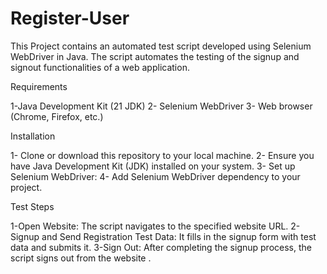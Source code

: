 # Register-User
This Project contains an automated test script developed using Selenium WebDriver in Java. The script automates the testing of the signup and signout functionalities of a web application.

Requirements

1-Java Development Kit (21 JDK) 
2- Selenium WebDriver
3- Web browser (Chrome, Firefox, etc.)

Installation

1- Clone or download this repository to your local machine.
2- Ensure you have Java Development Kit (JDK) installed on your system.
3- Set up Selenium WebDriver:
4- Add Selenium WebDriver dependency to your project.

Test Steps

1-Open Website: The script navigates to the specified website URL.
2-Signup and Send Registration Test Data: It fills in the signup form with test data and submits it.
3-Sign Out: After completing the signup process, the script signs out from the website
.
